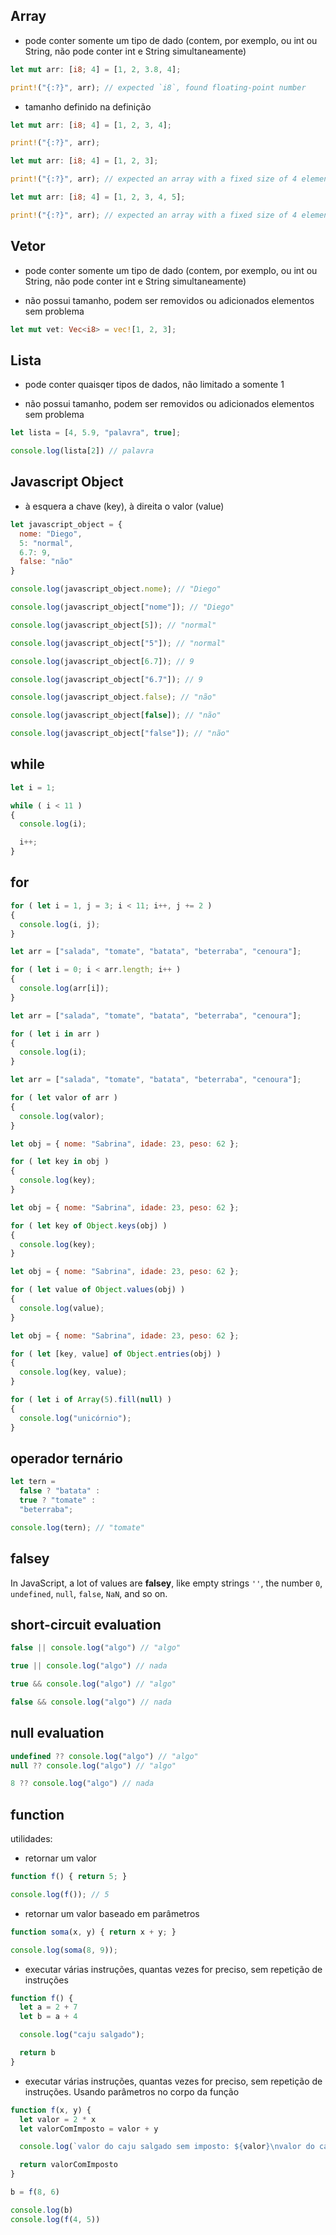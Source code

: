## Array

- pode conter somente um tipo de dado (contem, por exemplo, ou int ou String, não pode conter int e String simultaneamente)

```rust
let mut arr: [i8; 4] = [1, 2, 3.8, 4];

print!("{:?}", arr); // expected `i8`, found floating-point number
```

- tamanho definido na definição 

```rust
let mut arr: [i8; 4] = [1, 2, 3, 4];

print!("{:?}", arr);
```

```rust
let mut arr: [i8; 4] = [1, 2, 3];

print!("{:?}", arr); // expected an array with a fixed size of 4 elements, found one with 3 elements
```

```rust
let mut arr: [i8; 4] = [1, 2, 3, 4, 5];

print!("{:?}", arr); // expected an array with a fixed size of 4 elements, found one with 5 elements
```

## Vetor

- pode conter somente um tipo de dado (contem, por exemplo, ou int ou String, não pode conter int e String simultaneamente)

- não possui tamanho, podem ser removidos ou adicionados elementos sem problema

```rust
let mut vet: Vec<i8> = vec![1, 2, 3];
```

## Lista

- pode conter quaisqer tipos de dados, não limitado a somente 1

- não possui tamanho, podem ser removidos ou adicionados elementos sem problema

```javascript
let lista = [4, 5.9, "palavra", true];

console.log(lista[2]) // palavra
```

## Javascript Object

- à esquera a chave (key), à direita o valor (value)

```javascript
let javascript_object = {
  nome: "Diego",
  5: "normal",
  6.7: 9,
  false: "não"
}

console.log(javascript_object.nome); // "Diego"

console.log(javascript_object["nome"]); // "Diego"

console.log(javascript_object[5]); // "normal"

console.log(javascript_object["5"]); // "normal"

console.log(javascript_object[6.7]); // 9

console.log(javascript_object["6.7"]); // 9

console.log(javascript_object.false); // "não"

console.log(javascript_object[false]); // "não"

console.log(javascript_object["false"]); // "não"
```

## while

```javascript
let i = 1;

while ( i < 11 )
{
  console.log(i);

  i++;
}
```

## for

```javascript
for ( let i = 1, j = 3; i < 11; i++, j += 2 )
{
  console.log(i, j);
}
```

```javascript
let arr = ["salada", "tomate", "batata", "beterraba", "cenoura"];

for ( let i = 0; i < arr.length; i++ )
{
  console.log(arr[i]);
}
```

```javascript
let arr = ["salada", "tomate", "batata", "beterraba", "cenoura"];

for ( let i in arr )
{
  console.log(i);
}
```

```javascript
let arr = ["salada", "tomate", "batata", "beterraba", "cenoura"];

for ( let valor of arr )
{
  console.log(valor);
}
```

```javascript
let obj = { nome: "Sabrina", idade: 23, peso: 62 };

for ( let key in obj )
{
  console.log(key);
}
```

```javascript
let obj = { nome: "Sabrina", idade: 23, peso: 62 };

for ( let key of Object.keys(obj) )
{
  console.log(key);
}
```

```javascript
let obj = { nome: "Sabrina", idade: 23, peso: 62 };

for ( let value of Object.values(obj) )
{
  console.log(value);
}
```

```javascript
let obj = { nome: "Sabrina", idade: 23, peso: 62 };

for ( let [key, value] of Object.entries(obj) )
{
  console.log(key, value);
}
```

```javascript
for ( let i of Array(5).fill(null) )
{
  console.log("unicórnio");
}
```

## operador ternário

```javascript
let tern =
  false ? "batata" :
  true ? "tomate" :
  "beterraba";

console.log(tern); // "tomate"
```

## falsey
In JavaScript, a lot of values are **falsey**, like empty strings `''`, the number `0`, `undefined`, `null`, `false`, `NaN`, and so on.

## short-circuit evaluation

```javascript
false || console.log("algo") // "algo"

true || console.log("algo") // nada

true && console.log("algo") // "algo"

false && console.log("algo") // nada
```

## null evaluation

```javascript
undefined ?? console.log("algo") // "algo"
null ?? console.log("algo") // "algo"

8 ?? console.log("algo") // nada
```

## function
utilidades:

- retornar um valor

```javascript
function f() { return 5; }

console.log(f()); // 5
```

- retornar um valor baseado em parâmetros

```javascript
function soma(x, y) { return x + y; }

console.log(soma(8, 9));
```

- executar várias instruções, quantas vezes for preciso, sem repetição de instruções
```javascript
function f() {
  let a = 2 + 7
  let b = a + 4

  console.log("caju salgado");

  return b
}
```

- executar várias instruções, quantas vezes for preciso, sem repetição de instruções. Usando parâmetros no corpo da função
```javascript
function f(x, y) {
  let valor = 2 * x
  let valorComImposto = valor + y

  console.log(`valor do caju salgado sem imposto: ${valor}\nvalor do caju salgado com imposto: ${valorComImposto}`)

  return valorComImposto
}

b = f(8, 6)

console.log(b)
console.log(f(4, 5))
```
